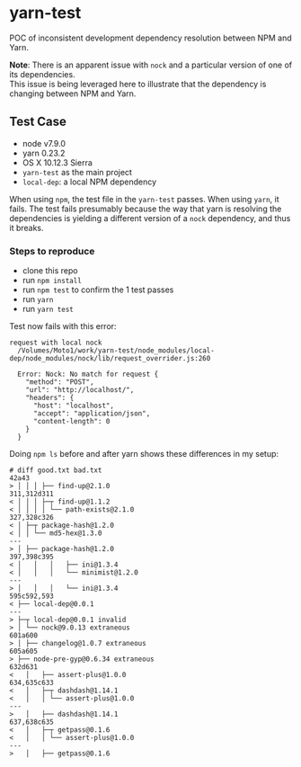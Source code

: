 # yarn-test

POC of inconsistent development dependency resolution between NPM and Yarn.

**Note**: There is an apparent issue with `nock` and a particular version of one of its dependencies.  
This issue is being leveraged here to illustrate that the dependency is changing between NPM and Yarn.

## Test Case


- node v7.9.0
- yarn 0.23.2
- OS X 10.12.3 Sierra
- `yarn-test` as the main project
- `local-dep`: a local NPM dependency

When using `npm`, the test file in the `yarn-test` passes.  When using `yarn`, it fails. The test fails presumably 
because the way that yarn is resolving the dependencies is yielding a different version of a `nock` dependency, and 
thus it breaks.

### Steps to reproduce

- clone this repo
- run `npm install`
- run `npm test` to confirm the 1 test passes
- run `yarn`
- run `yarn test`

Test now fails with this error:

```
request with local nock
  /Volumes/Moto1/work/yarn-test/node_modules/local-dep/node_modules/nock/lib/request_overrider.js:260

  Error: Nock: No match for request {
    "method": "POST",
    "url": "http://localhost/",
    "headers": {
      "host": "localhost",
      "accept": "application/json",
      "content-length": 0
    }
  }
```

Doing `npm ls` before and after yarn shows these differences in my setup:

```
# diff good.txt bad.txt 
42a43
> │ │ │ ├── find-up@2.1.0
311,312d311
< │ │ │ ├─┬ find-up@1.1.2
< │ │ │ │ └── path-exists@2.1.0
327,328c326
< │ ├─┬ package-hash@1.2.0
< │ │ └── md5-hex@1.3.0
---
> │ ├── package-hash@1.2.0
397,398c395
< │   │   │   ├── ini@1.3.4
< │   │   │   └── minimist@1.2.0
---
> │   │   │   └── ini@1.3.4
595c592,593
< ├── local-dep@0.0.1
---
> ├─┬ local-dep@0.0.1 invalid
> │ └── nock@9.0.13 extraneous
601a600
> │ ├── changelog@1.0.7 extraneous
605a605
> ├── node-pre-gyp@0.6.34 extraneous
632d631
<   │   ├── assert-plus@1.0.0
634,635c633
<   │   ├─┬ dashdash@1.14.1
<   │   │ └── assert-plus@1.0.0
---
>   │   ├── dashdash@1.14.1
637,638c635
<   │   ├─┬ getpass@0.1.6
<   │   │ └── assert-plus@1.0.0
---
>   │   ├── getpass@0.1.6
```

